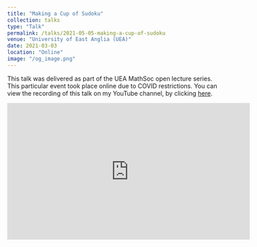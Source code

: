 ```yaml
---
title: "Making a Cup of Sudoku"
collection: talks
type: "Talk"
permalink: /talks/2021-05-05-making-a-cup-of-sudoku
venue: "University of East Anglia (UEA)"
date: 2021-03-03
location: "Online"
image: "/og_image.png"
---
```


This talk was delivered as part of the UEA MathSoc open lecture series. This particular event took place online due to COVID restrictions. You can view the recording of this talk on my YouTube channel, by clicking [here](https://www.youtube.com/watch?v=7xeFJ__C4rs).

<iframe width="560" height="315" src="https://www.youtube.com/embed/7xeFJ__C4rs" title="YouTube video player" frameborder="0" allow="accelerometer; autoplay; clipboard-write; encrypted-media; gyroscope; picture-in-picture; web-share" allowfullscreen></iframe>
